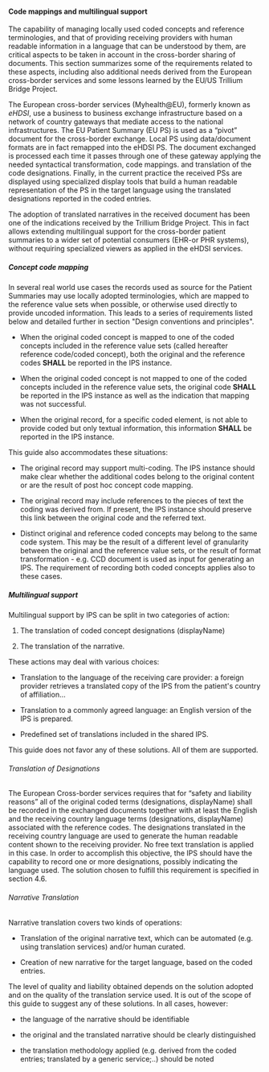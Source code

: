 #### Code mappings and multilingual support

The capability of managing locally used coded concepts and reference terminologies, and that of providing receiving providers with human readable information in a language that can be understood by them, are critical aspects to be taken in account in the cross-border sharing of documents. This section summarizes some of the requirements related to these aspects, including also additional needs derived from the European cross-border services and some lessons learned by the EU/US Trillium Bridge Project.

The European cross-border services (Myhealth@EU), formerly known as _eHDSI_, use a business to business exchange infrastructure based on a network of country gateways that mediate access to the national infrastructures. The EU Patient Summary (EU PS) is used as a “pivot” document for the cross-border exchange. Local PS using data/document formats are in fact remapped into the eHDSI PS. The document exchanged is processed each time it passes through one of these gateway applying the needed syntactical transformation, code mappings. and translation of the code designations. Finally, in the current practice the received PSs are displayed using specialized display tools that build a human readable representation of the PS in the target language using the translated designations reported in the coded entries.

The adoption of translated narratives in the received document has been one of the indications received by the Trillium Bridge Project. This in fact allows extending multilingual support for the cross-border patient summaries to a wider set of potential consumers (EHR-or PHR systems), without requiring specialized viewers as applied in the eHDSI services.

##### Concept code mapping

In several real world use cases the records used as source for the Patient Summaries may use locally adopted terminologies, which are mapped to the reference value sets when possible, or otherwise used directly to provide uncoded information. This leads to a series of requirements listed below and detailed further in section "Design conventions and principles".

*   When the original coded concept is mapped to one of the coded concepts included in the reference value sets (called hereafter reference code/coded concept), both the original and the reference codes **SHALL** be reported in the IPS instance.

*   When the original coded concept is not mapped to one of the coded concepts included in the reference value sets, the original code **SHALL** be reported in the IPS instance as well as the indication that mapping was not successful.

*   When the original record, for a specific coded element, is not able to provide coded but only textual information, this information **SHALL** be reported in the IPS instance.


This guide also accommodates these situations:

*   The original record may support multi-coding. The IPS instance should make clear whether the additional codes belong to the original content or are the result of post hoc concept code mapping.

*   The original record may include references to the pieces of text the coding was derived from. If present, the IPS instance should preserve this link between the original code and the referred text.

*   Distinct original and reference coded concepts may belong to the same code system. This may be the result of a different level of granularity between the original and the reference value sets, or the result of format transformation - e.g. CCD document is used as input for generating an IPS. The requirement of recording both coded concepts applies also to these cases.


##### Multilingual support

Multilingual support by IPS can be split in two categories of action:

1.  The translation of coded concept designations (displayName)

2.  The translation of the narrative.


These actions may deal with various choices:

*   Translation to the language of the receiving care provider: a foreign provider retrieves a translated copy of the IPS from the patient's country of affiliation…

*   Translation to a commonly agreed language: an English version of the IPS is prepared.

*   Predefined set of translations included in the shared IPS.


This guide does not favor any of these solutions. All of them are supported.

###### Translation of Designations

The European Cross-border services requires that for “safety and liability reasons” all of the original coded terms (designations, displayName) shall be recorded in the exchanged documents together with at least the English and the receiving country language terms (designations, displayName) associated with the reference codes. The designations translated in the receiving country language are used to generate the human readable content shown to the receiving provider. No free text translation is applied in this case. In order to accomplish this objective, the IPS should have the capability to record one or more designations, possibly indicating the language used. The solution chosen to fulfill this requirement is specified in section 4.6.

###### Narrative Translation

Narrative translation covers two kinds of operations:

*   Translation of the original narrative text, which can be automated (e.g. using translation services) and/or human curated.

*   Creation of new narrative for the target language, based on the coded entries.


The level of quality and liability obtained depends on the solution adopted and on the quality of the translation service used. It is out of the scope of this guide to suggest any of these solutions. In all cases, however:

*   the language of the narrative should be identifiable

*   the original and the translated narrative should be clearly distinguished

*   the translation methodology applied (e.g. derived from the coded entries; translated by a generic service;..) should be noted